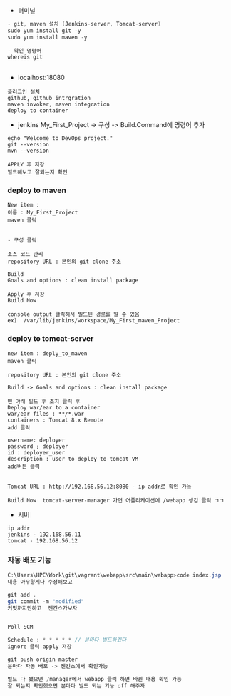 -  터미널

```java
- git, maven 설치 (Jenkins-server, Tomcat-server)
sudo yum install git -y
sudo yum install maven -y
    
- 확인 명령어
whereis git
    
```



- localhost:18080

```
플러그인 설치
github, github intrgration
maven invoker, maven integration
deploy to container
```



- jenkins My_First_Project -> 구성 -> Build.Command에 명령어 추가

```
echo "Welcome to DevOps project."
git --version
mvn --version

APPLY 후 저장
빌드해보고 잘되는지 확인
```





### deploy to maven

```
New item : 
이름 : My_First_Project 
maven 클릭


- 구성 클릭

소스 코드 관리
repository URL : 본인의 git clone 주소

Build
Goals and options : clean install package

Apply 후 저장
Build Now

console output 클릭해서 빌드된 경로를 알 수 있음
ex)  /var/lib/jenkins/workspace/My_First_maven_Project
```



### deploy to tomcat-server

```
new item : deply_to_maven
maven 클릭

repository URL : 본인의 git clone 주소

Build -> Goals and options : clean install package

맨 아래 빌드 후 조치 클릭 후
Deploy war/ear to a container
war/ear files : **/*.war  
containers : Tomcat 8.x Remote
add 클릭

username: deployer
password ; deployer
id : deployer_user
description : user to deploy to tomcat VM 
add버튼 클릭


Tomcat URL : http://192.168.56.12:8080 - ip addr로 확인 가능

Build Now  tomcat-server-manager 가면 어플리케이션에 /webapp 생김 클릭 ㄱㄱ

```





- 서버 

```
ip addr
jenkins - 192.168.56.11
tomcat - 192.168.56.12
```





### 자동 배포 기능 

```java
C:\Users\HPE\Work\git\vagrant\webapp\src\main\webapp>code index.jsp
내용 아무렇게나 수정해보고

git add .
git commit -m "modified"
커밋까지만하고  젠킨스가보자


Poll SCM

Schedule : * * * * * // 분마다 빌드하겠다
ignore 클릭 apply 저장

git push origin master
분마다 자동 배포 -> 젠킨스에서 확인가능

빌드 다 됐으면 /manager에서 webapp 클릭 하면 바뀐 내용 확인 가능 
잘 되는지 확인했으면 분마다 빌드 되는 기능 off 해주자
```







